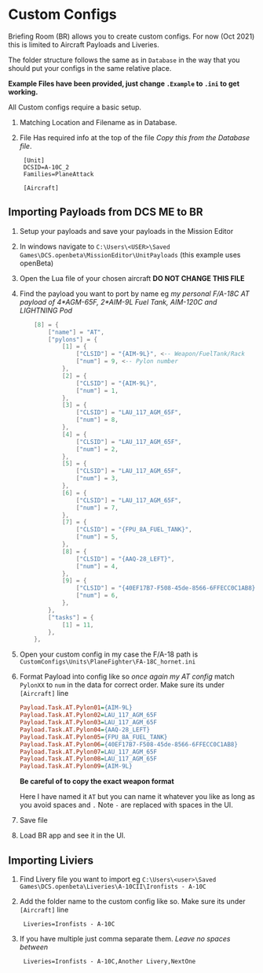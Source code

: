 # Custom Configs

Briefing Room (BR) allows you to create custom configs. For now (Oct 2021) this is limited to Aircraft Payloads and Liveries.

The folder structure follows the same as in `Database` in the way that you should put your configs in the same relative place.

**Example Files have been provided, just change `.Example` to `.ini` to get working.**

All Custom configs require a basic setup.
1. Matching Location and Filename as in Database.
1. File Has required info at the top of the file _Copy this from the Database file_.

        [Unit]
        DCSID=A-10C_2
        Families=PlaneAttack

        [Aircraft]


## Importing Payloads from DCS ME to BR 

1. Setup your payloads and save your payloads in the Mission Editor
1. In windows navigate to `C:\Users\<USER>\Saved Games\DCS.openbeta\MissionEditor\UnitPayloads` (this example uses openBeta)
1. Open the Lua file of your chosen aircraft **DO NOT CHANGE THIS FILE**
1. Find the payload you want to port by name eg *my personal F/A-18C AT payload of 4\*AGM-65F, 2\*AIM-9L Fuel Tank, AIM-120C and LIGHTNING Pod*
    ```lua
        [8] = {
			["name"] = "AT",
			["pylons"] = {
				[1] = {
					["CLSID"] = "{AIM-9L}", <-- Weapon/FuelTank/Rack
					["num"] = 9, <-- Pylon number
				},
				[2] = {
					["CLSID"] = "{AIM-9L}",
					["num"] = 1,
				},
				[3] = {
					["CLSID"] = "LAU_117_AGM_65F",
					["num"] = 8,
				},
				[4] = {
					["CLSID"] = "LAU_117_AGM_65F",
					["num"] = 2,
				},
				[5] = {
					["CLSID"] = "LAU_117_AGM_65F",
					["num"] = 3,
				},
				[6] = {
					["CLSID"] = "LAU_117_AGM_65F",
					["num"] = 7,
				},
				[7] = {
					["CLSID"] = "{FPU_8A_FUEL_TANK}",
					["num"] = 5,
				},
				[8] = {
					["CLSID"] = "{AAQ-28_LEFT}",
					["num"] = 4,
				},
				[9] = {
					["CLSID"] = "{40EF17B7-F508-45de-8566-6FFECC0C1AB8}",
					["num"] = 6,
				},
			},
			["tasks"] = {
				[1] = 11,
			},
		},
    ```
1. Open your custom config in my case the F/A-18 path is `CustomConfigs\Units\PlaneFighter\FA-18C_hornet.ini`
1. Format Payload into config like so *once again my AT config* match `PylonXX` to `num` in the data for correct order. Make sure its under `[Aircraft]` line
 
    ```ini
    Payload.Task.AT.Pylon01={AIM-9L}
    Payload.Task.AT.Pylon02=LAU_117_AGM_65F
    Payload.Task.AT.Pylon03=LAU_117_AGM_65F
    Payload.Task.AT.Pylon04={AAQ-28_LEFT}
    Payload.Task.AT.Pylon05={FPU_8A_FUEL_TANK}
    Payload.Task.AT.Pylon06={40EF17B7-F508-45de-8566-6FFECC0C1AB8}
    Payload.Task.AT.Pylon07=LAU_117_AGM_65F
    Payload.Task.AT.Pylon08=LAU_117_AGM_65F
    Payload.Task.AT.Pylon09={AIM-9L}
    ```
    **Be careful of to copy the exact weapon format**
    
    Here I have named it `AT` but you can name it whatever you like as long as you avoid spaces and `.` Note `-` are replaced with spaces in the UI.
1. Save file
1. Load BR app and see it in the UI.


## Importing Liviers

1. Find Livery file you want to import eg `C:\Users\<user>\Saved Games\DCS.openbeta\Liveries\A-10CII\Ironfists - A-10C`
1. Add the folder name to the custom config like so. Make sure its under `[Aircraft]` line

        Liveries=Ironfists - A-10C
2. If you have multiple just comma separate them. _Leave no spaces between_

        Liveries=Ironfists - A-10C,Another Livery,NextOne

